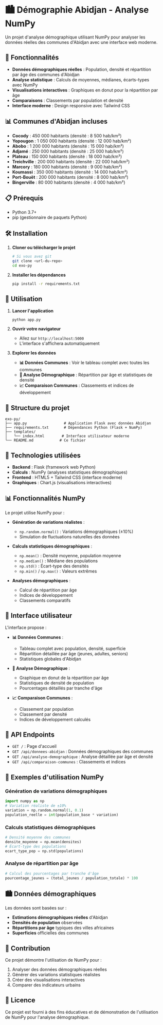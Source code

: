 # 🏙️ Démographie Abidjan - Analyse NumPy

Un projet d'analyse démographique utilisant NumPy pour analyser les données réelles des communes d'Abidjan avec une interface web moderne.

## 🚀 Fonctionnalités

- **Données démographiques réelles** : Population, densité et répartition par âge des communes d'Abidjan
- **Analyse statistique** : Calculs de moyennes, médianes, écarts-types avec NumPy
- **Visualisations interactives** : Graphiques en donut pour la répartition par âge
- **Comparaisons** : Classements par population et densité
- **Interface moderne** : Design responsive avec Tailwind CSS

## 📊 Communes d'Abidjan incluses

- **Cocody** : 450 000 habitants (densité : 8 500 hab/km²)
- **Yopougon** : 1 050 000 habitants (densité : 12 000 hab/km²)
- **Abobo** : 1 200 000 habitants (densité : 15 000 hab/km²)
- **Adjamé** : 250 000 habitants (densité : 25 000 hab/km²)
- **Plateau** : 150 000 habitants (densité : 18 000 hab/km²)
- **Treichville** : 200 000 habitants (densité : 22 000 hab/km²)
- **Marcory** : 180 000 habitants (densité : 9 000 hab/km²)
- **Koumassi** : 350 000 habitants (densité : 14 000 hab/km²)
- **Port-Bouët** : 200 000 habitants (densité : 8 000 hab/km²)
- **Bingerville** : 80 000 habitants (densité : 4 000 hab/km²)

## 📋 Prérequis

- Python 3.7+
- pip (gestionnaire de paquets Python)

## 🛠️ Installation

1. **Cloner ou télécharger le projet**
   ```bash
   # Si vous avez git
   git clone <url-du-repo>
   cd exo-py
   ```

2. **Installer les dépendances**
   ```bash
   pip install -r requirements.txt
   ```

## 🎯 Utilisation

1. **Lancer l'application**
   ```bash
   python app.py
   ```

2. **Ouvrir votre navigateur**
   - Allez sur `http://localhost:5000`
   - L'interface s'affichera automatiquement

3. **Explorer les données**
   - **📊 Données Communes** : Voir le tableau complet avec toutes les communes
   - **👥 Analyse Démographique** : Répartition par âge et statistiques de densité
   - **📈 Comparaison Communes** : Classements et indices de développement

## 📁 Structure du projet

```
exo-py/
├── app.py                 # Application Flask avec données Abidjan
├── requirements.txt       # Dépendances Python (Flask + NumPy)
├── templates/
│   └── index.html        # Interface utilisateur moderne
└── README.md            # Ce fichier
```

## 🔧 Technologies utilisées

- **Backend** : Flask (framework web Python)
- **Calculs** : NumPy (analyses statistiques démographiques)
- **Frontend** : HTML5 + Tailwind CSS (interface moderne)
- **Graphiques** : Chart.js (visualisations interactives)

## 📊 Fonctionnalités NumPy

Le projet utilise NumPy pour :

- **Génération de variations réalistes** :
  - `np.random.normal()` : Variations démographiques (±10%)
  - Simulation de fluctuations naturelles des données

- **Calculs statistiques démographiques** :
  - `np.mean()` : Densité moyenne, population moyenne
  - `np.median()` : Médiane des populations
  - `np.std()` : Écart-type des densités
  - `np.min()` / `np.max()` : Valeurs extrêmes

- **Analyses démographiques** :
  - Calcul de répartition par âge
  - Indices de développement
  - Classements comparatifs

## 🎨 Interface utilisateur

L'interface propose :

- **📊 Données Communes** :
  - Tableau complet avec population, densité, superficie
  - Répartition détaillée par âge (jeunes, adultes, seniors)
  - Statistiques globales d'Abidjan

- **👥 Analyse Démographique** :
  - Graphique en donut de la répartition par âge
  - Statistiques de densité de population
  - Pourcentages détaillés par tranche d'âge

- **📈 Comparaison Communes** :
  - Classement par population
  - Classement par densité
  - Indices de développement calculés

## 🔄 API Endpoints

- `GET /` : Page d'accueil
- `GET /api/donnees-abidjan` : Données démographiques des communes
- `GET /api/analyse-demographique` : Analyse détaillée par âge et densité
- `GET /api/comparaison-communes` : Classements et indices

## 📝 Exemples d'utilisation NumPy

### Génération de variations démographiques
```python
import numpy as np
# Variation réaliste de ±10%
variation = np.random.normal(1, 0.1)
population_reelle = int(population_base * variation)
```

### Calculs statistiques démographiques
```python
# Densité moyenne des communes
densite_moyenne = np.mean(densites)
# Écart-type des populations
ecart_type_pop = np.std(populations)
```

### Analyse de répartition par âge
```python
# Calcul des pourcentages par tranche d'âge
pourcentage_jeunes = (total_jeunes / population_totale) * 100
```

## 🏙️ Données démographiques

Les données sont basées sur :
- **Estimations démographiques réelles** d'Abidjan
- **Densités de population** observées
- **Répartitions par âge** typiques des villes africaines
- **Superficies** officielles des communes

## 🤝 Contribution

Ce projet démontre l'utilisation de NumPy pour :
1. Analyser des données démographiques réelles
2. Générer des variations statistiques réalistes
3. Créer des visualisations interactives
4. Comparer des indicateurs urbains

## 📄 Licence

Ce projet est fourni à des fins éducatives et de démonstration de l'utilisation de NumPy pour l'analyse démographique. 
